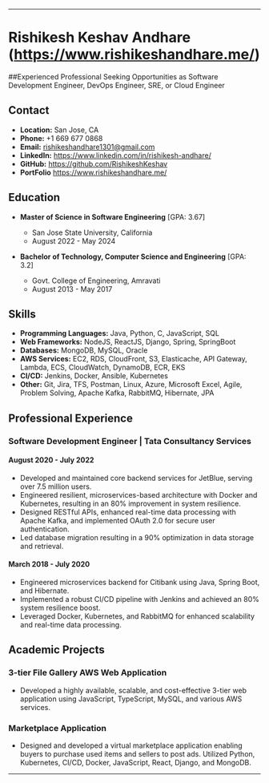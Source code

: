 

---

# Rishikesh Keshav Andhare (https://www.rishikeshandhare.me/)

##Experienced Professional Seeking Opportunities as Software Development Engineer, DevOps Engineer, SRE, or Cloud Engineer

## Contact
- **Location:** San Jose, CA
- **Phone:** +1 669 677 0868
- **Email:** rishikeshandhare1301@gmail.com
- **LinkedIn:** https://www.linkedin.com/in/rishikesh-andhare/
- **GitHub:** https://github.com/RishikeshKeshav
- **PortFolio** https://www.rishikeshandhare.me/

## Education
- **Master of Science in Software Engineering** [GPA: 3.67]
  - San Jose State University, California
  - August 2022 - May 2024

- **Bachelor of Technology, Computer Science and Engineering** [GPA: 3.2]
  - Govt. College of Engineering, Amravati
  - August 2013 - May 2017

## Skills
- **Programming Languages:** Java, Python, C, JavaScript, SQL
- **Web Frameworks:** NodeJS, ReactJS, Django, Spring, SpringBoot
- **Databases:** MongoDB, MySQL, Oracle
- **AWS Services:** EC2, RDS, CloudFront, S3, Elasticache, API Gateway, Lambda, ECS, CloudWatch, DynamoDB, ECR, EKS
- **CI/CD:** Jenkins, Docker, Ansible, Kubernetes
- **Other:** Git, Jira, TFS, Postman, Linux, Azure, Microsoft Excel, Agile, Problem Solving, Apache Kafka, RabbitMQ, Hibernate, JPA

## Professional Experience
### Software Development Engineer | Tata Consultancy Services

#### August 2020 - July 2022
- Developed and maintained core backend services for JetBlue, serving over 7.5 million users.
- Engineered resilient, microservices-based architecture with Docker and Kubernetes, resulting in an 80% improvement in system resilience.
- Designed RESTful APIs, enhanced real-time data processing with Apache Kafka, and implemented OAuth 2.0 for secure user authentication.
- Led database migration resulting in a 90% optimization in data storage and retrieval.

#### March 2018 - July 2020
- Engineered microservices backend for Citibank using Java, Spring Boot, and Hibernate.
- Implemented a robust CI/CD pipeline with Jenkins and achieved an 80% system resilience boost.
- Leveraged Docker, Kubernetes, and RabbitMQ for enhanced scalability and real-time data processing.

## Academic Projects
### 3-tier File Gallery AWS Web Application
- Developed a highly available, scalable, and cost-effective 3-tier web application using JavaScript, TypeScript, MySQL, and various AWS services.

### Marketplace Application
- Designed and developed a virtual marketplace application enabling buyers to purchase used items and sellers to post ads. Utilized Python, Kubernetes, CI/CD, Docker, JavaScript, React, Django, and MongoDB.

---
